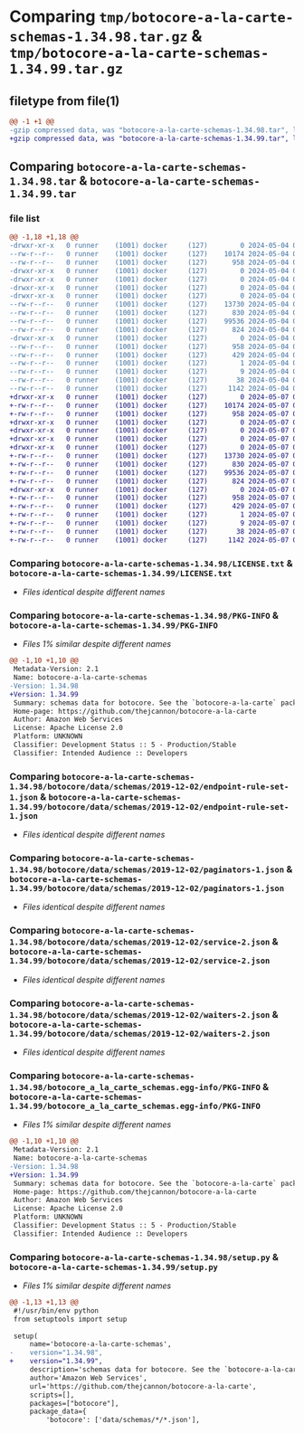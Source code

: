 # Comparing `tmp/botocore-a-la-carte-schemas-1.34.98.tar.gz` & `tmp/botocore-a-la-carte-schemas-1.34.99.tar.gz`

## filetype from file(1)

```diff
@@ -1 +1 @@
-gzip compressed data, was "botocore-a-la-carte-schemas-1.34.98.tar", last modified: Sat May  4 01:01:42 2024, max compression
+gzip compressed data, was "botocore-a-la-carte-schemas-1.34.99.tar", last modified: Tue May  7 01:02:45 2024, max compression
```

## Comparing `botocore-a-la-carte-schemas-1.34.98.tar` & `botocore-a-la-carte-schemas-1.34.99.tar`

### file list

```diff
@@ -1,18 +1,18 @@
-drwxr-xr-x   0 runner    (1001) docker     (127)        0 2024-05-04 01:01:42.770280 botocore-a-la-carte-schemas-1.34.98/
--rw-r--r--   0 runner    (1001) docker     (127)    10174 2024-05-04 01:01:42.000000 botocore-a-la-carte-schemas-1.34.98/LICENSE.txt
--rw-r--r--   0 runner    (1001) docker     (127)      958 2024-05-04 01:01:42.770280 botocore-a-la-carte-schemas-1.34.98/PKG-INFO
-drwxr-xr-x   0 runner    (1001) docker     (127)        0 2024-05-04 01:01:42.770280 botocore-a-la-carte-schemas-1.34.98/botocore/
-drwxr-xr-x   0 runner    (1001) docker     (127)        0 2024-05-04 01:01:42.770280 botocore-a-la-carte-schemas-1.34.98/botocore/data/
-drwxr-xr-x   0 runner    (1001) docker     (127)        0 2024-05-04 01:01:42.770280 botocore-a-la-carte-schemas-1.34.98/botocore/data/schemas/
-drwxr-xr-x   0 runner    (1001) docker     (127)        0 2024-05-04 01:01:42.770280 botocore-a-la-carte-schemas-1.34.98/botocore/data/schemas/2019-12-02/
--rw-r--r--   0 runner    (1001) docker     (127)    13730 2024-05-04 01:01:11.000000 botocore-a-la-carte-schemas-1.34.98/botocore/data/schemas/2019-12-02/endpoint-rule-set-1.json
--rw-r--r--   0 runner    (1001) docker     (127)      830 2024-05-04 01:01:11.000000 botocore-a-la-carte-schemas-1.34.98/botocore/data/schemas/2019-12-02/paginators-1.json
--rw-r--r--   0 runner    (1001) docker     (127)    99536 2024-05-04 01:01:11.000000 botocore-a-la-carte-schemas-1.34.98/botocore/data/schemas/2019-12-02/service-2.json
--rw-r--r--   0 runner    (1001) docker     (127)      824 2024-05-04 01:01:11.000000 botocore-a-la-carte-schemas-1.34.98/botocore/data/schemas/2019-12-02/waiters-2.json
-drwxr-xr-x   0 runner    (1001) docker     (127)        0 2024-05-04 01:01:42.770280 botocore-a-la-carte-schemas-1.34.98/botocore_a_la_carte_schemas.egg-info/
--rw-r--r--   0 runner    (1001) docker     (127)      958 2024-05-04 01:01:42.000000 botocore-a-la-carte-schemas-1.34.98/botocore_a_la_carte_schemas.egg-info/PKG-INFO
--rw-r--r--   0 runner    (1001) docker     (127)      429 2024-05-04 01:01:42.000000 botocore-a-la-carte-schemas-1.34.98/botocore_a_la_carte_schemas.egg-info/SOURCES.txt
--rw-r--r--   0 runner    (1001) docker     (127)        1 2024-05-04 01:01:42.000000 botocore-a-la-carte-schemas-1.34.98/botocore_a_la_carte_schemas.egg-info/dependency_links.txt
--rw-r--r--   0 runner    (1001) docker     (127)        9 2024-05-04 01:01:42.000000 botocore-a-la-carte-schemas-1.34.98/botocore_a_la_carte_schemas.egg-info/top_level.txt
--rw-r--r--   0 runner    (1001) docker     (127)       38 2024-05-04 01:01:42.770280 botocore-a-la-carte-schemas-1.34.98/setup.cfg
--rw-r--r--   0 runner    (1001) docker     (127)     1142 2024-05-04 01:01:42.000000 botocore-a-la-carte-schemas-1.34.98/setup.py
+drwxr-xr-x   0 runner    (1001) docker     (127)        0 2024-05-07 01:02:45.076092 botocore-a-la-carte-schemas-1.34.99/
+-rw-r--r--   0 runner    (1001) docker     (127)    10174 2024-05-07 01:02:44.000000 botocore-a-la-carte-schemas-1.34.99/LICENSE.txt
+-rw-r--r--   0 runner    (1001) docker     (127)      958 2024-05-07 01:02:45.076092 botocore-a-la-carte-schemas-1.34.99/PKG-INFO
+drwxr-xr-x   0 runner    (1001) docker     (127)        0 2024-05-07 01:02:45.076092 botocore-a-la-carte-schemas-1.34.99/botocore/
+drwxr-xr-x   0 runner    (1001) docker     (127)        0 2024-05-07 01:02:45.076092 botocore-a-la-carte-schemas-1.34.99/botocore/data/
+drwxr-xr-x   0 runner    (1001) docker     (127)        0 2024-05-07 01:02:45.076092 botocore-a-la-carte-schemas-1.34.99/botocore/data/schemas/
+drwxr-xr-x   0 runner    (1001) docker     (127)        0 2024-05-07 01:02:45.076092 botocore-a-la-carte-schemas-1.34.99/botocore/data/schemas/2019-12-02/
+-rw-r--r--   0 runner    (1001) docker     (127)    13730 2024-05-07 01:02:11.000000 botocore-a-la-carte-schemas-1.34.99/botocore/data/schemas/2019-12-02/endpoint-rule-set-1.json
+-rw-r--r--   0 runner    (1001) docker     (127)      830 2024-05-07 01:02:11.000000 botocore-a-la-carte-schemas-1.34.99/botocore/data/schemas/2019-12-02/paginators-1.json
+-rw-r--r--   0 runner    (1001) docker     (127)    99536 2024-05-07 01:02:11.000000 botocore-a-la-carte-schemas-1.34.99/botocore/data/schemas/2019-12-02/service-2.json
+-rw-r--r--   0 runner    (1001) docker     (127)      824 2024-05-07 01:02:11.000000 botocore-a-la-carte-schemas-1.34.99/botocore/data/schemas/2019-12-02/waiters-2.json
+drwxr-xr-x   0 runner    (1001) docker     (127)        0 2024-05-07 01:02:45.076092 botocore-a-la-carte-schemas-1.34.99/botocore_a_la_carte_schemas.egg-info/
+-rw-r--r--   0 runner    (1001) docker     (127)      958 2024-05-07 01:02:45.000000 botocore-a-la-carte-schemas-1.34.99/botocore_a_la_carte_schemas.egg-info/PKG-INFO
+-rw-r--r--   0 runner    (1001) docker     (127)      429 2024-05-07 01:02:45.000000 botocore-a-la-carte-schemas-1.34.99/botocore_a_la_carte_schemas.egg-info/SOURCES.txt
+-rw-r--r--   0 runner    (1001) docker     (127)        1 2024-05-07 01:02:45.000000 botocore-a-la-carte-schemas-1.34.99/botocore_a_la_carte_schemas.egg-info/dependency_links.txt
+-rw-r--r--   0 runner    (1001) docker     (127)        9 2024-05-07 01:02:45.000000 botocore-a-la-carte-schemas-1.34.99/botocore_a_la_carte_schemas.egg-info/top_level.txt
+-rw-r--r--   0 runner    (1001) docker     (127)       38 2024-05-07 01:02:45.076092 botocore-a-la-carte-schemas-1.34.99/setup.cfg
+-rw-r--r--   0 runner    (1001) docker     (127)     1142 2024-05-07 01:02:44.000000 botocore-a-la-carte-schemas-1.34.99/setup.py
```

### Comparing `botocore-a-la-carte-schemas-1.34.98/LICENSE.txt` & `botocore-a-la-carte-schemas-1.34.99/LICENSE.txt`

 * *Files identical despite different names*

### Comparing `botocore-a-la-carte-schemas-1.34.98/PKG-INFO` & `botocore-a-la-carte-schemas-1.34.99/PKG-INFO`

 * *Files 1% similar despite different names*

```diff
@@ -1,10 +1,10 @@
 Metadata-Version: 2.1
 Name: botocore-a-la-carte-schemas
-Version: 1.34.98
+Version: 1.34.99
 Summary: schemas data for botocore. See the `botocore-a-la-carte` package for more info.
 Home-page: https://github.com/thejcannon/botocore-a-la-carte
 Author: Amazon Web Services
 License: Apache License 2.0
 Platform: UNKNOWN
 Classifier: Development Status :: 5 - Production/Stable
 Classifier: Intended Audience :: Developers
```

### Comparing `botocore-a-la-carte-schemas-1.34.98/botocore/data/schemas/2019-12-02/endpoint-rule-set-1.json` & `botocore-a-la-carte-schemas-1.34.99/botocore/data/schemas/2019-12-02/endpoint-rule-set-1.json`

 * *Files identical despite different names*

### Comparing `botocore-a-la-carte-schemas-1.34.98/botocore/data/schemas/2019-12-02/paginators-1.json` & `botocore-a-la-carte-schemas-1.34.99/botocore/data/schemas/2019-12-02/paginators-1.json`

 * *Files identical despite different names*

### Comparing `botocore-a-la-carte-schemas-1.34.98/botocore/data/schemas/2019-12-02/service-2.json` & `botocore-a-la-carte-schemas-1.34.99/botocore/data/schemas/2019-12-02/service-2.json`

 * *Files identical despite different names*

### Comparing `botocore-a-la-carte-schemas-1.34.98/botocore/data/schemas/2019-12-02/waiters-2.json` & `botocore-a-la-carte-schemas-1.34.99/botocore/data/schemas/2019-12-02/waiters-2.json`

 * *Files identical despite different names*

### Comparing `botocore-a-la-carte-schemas-1.34.98/botocore_a_la_carte_schemas.egg-info/PKG-INFO` & `botocore-a-la-carte-schemas-1.34.99/botocore_a_la_carte_schemas.egg-info/PKG-INFO`

 * *Files 1% similar despite different names*

```diff
@@ -1,10 +1,10 @@
 Metadata-Version: 2.1
 Name: botocore-a-la-carte-schemas
-Version: 1.34.98
+Version: 1.34.99
 Summary: schemas data for botocore. See the `botocore-a-la-carte` package for more info.
 Home-page: https://github.com/thejcannon/botocore-a-la-carte
 Author: Amazon Web Services
 License: Apache License 2.0
 Platform: UNKNOWN
 Classifier: Development Status :: 5 - Production/Stable
 Classifier: Intended Audience :: Developers
```

### Comparing `botocore-a-la-carte-schemas-1.34.98/setup.py` & `botocore-a-la-carte-schemas-1.34.99/setup.py`

 * *Files 1% similar despite different names*

```diff
@@ -1,13 +1,13 @@
 #!/usr/bin/env python
 from setuptools import setup
 
 setup(
     name='botocore-a-la-carte-schemas',
-    version="1.34.98",
+    version="1.34.99",
     description='schemas data for botocore. See the `botocore-a-la-carte` package for more info.',
     author='Amazon Web Services',
     url='https://github.com/thejcannon/botocore-a-la-carte',
     scripts=[],
     packages=["botocore"],
     package_data={
         'botocore': ['data/schemas/*/*.json'],
```


